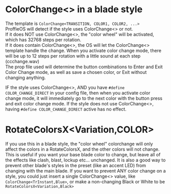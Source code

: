 # **ColorChange<> in a blade style**  
The template is `ColorChange<TRANSITION, COLOR1, COLOR2, ...>`   
ProffieOS will detect if the style uses ColorChange<> or not.  
If it does NOT use ColorChange<>, the "color wheel" will be activated, which has 32768 steps per rotation.  
If it does contain ColorChange<>, the OS will let the ColorChange<> template handle the change. When you activate color change mode, there will be up to 12 steps per rotation with a little sound at each step (ccchange.wav)  
The prop file used will determine the button combinations to Enter and Exit Color Change mode, as well as save a chosen color, or Exit without changing anything.  

IF the style uses ColorChange<>, AND you have `#define COLOR_CHANGE_DIRECT` in your config file, then when you activate color change mode, it will immediately go to the next color with the button press and exit color change mode. 
If the style does not use ColorChange<>, having `#define COLOR_CHANGE_DIRECT` active has no effect.

# **RotateColorsX<Variation,COLOR>**
If you use this in a blade style, the "color wheel" colorchange will only affect the colors in a RotateColorsX, and the other colors will not change.
This is useful if you want your base blade color to change, but leave all of the effects like clash, blast, lockup etc... unchanged.
It is also a good way to prevent other blade's styles in the preset (like an accent LED) from changing with the main blade.
If you want to prevent ANY color change on a style, you could just insert a single ColorChange<> value, like `ColorChange<TrInstant,Blue>`, or make a non-changing Black or White to be `RotateColorsX<Variation,Black>`
